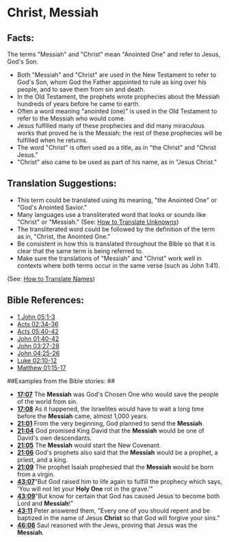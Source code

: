 # Christ, Messiah #

## Facts: ##

The terms "Messiah" and "Christ" mean "Anointed One" and refer to Jesus, God's Son.

* Both "Messiah" and "Christ" are used in the New Testament to refer to God's Son, whom God the Father appointed to rule as king over his people, and to save them from sin and death.
* In the Old Testament, the prophets wrote prophecies about the Messiah hundreds of years before he came to earth.
* Often a word meaning "anointed (one)" is used in the Old Testament to refer to the Messiah who would come.
* Jesus fulfilled many of these prophecies and did many miraculous works that proved he is the Messiah; the rest of these prophecies will be fulfilled when he returns.
* The word "Christ" is often used as a title, as in "the Christ" and "Christ Jesus."
* "Christ" also came to be used as part of his name, as in "Jesus Christ."

## Translation Suggestions: ##

* This term could be translated using its meaning, "the Anointed One" or "God's Anointed Savior."
* Many languages use a transliterated word that looks or sounds like "Christ" or "Messiah." (See: [How to Translate Unknowns](en/ta-vol1/translate/man/translate-unknown))
* The transliterated word could be followed by the definition of the term as in, "Christ, the Anointed One."
* Be consistent in how this is translated throughout the Bible so that it is clear that the same term is being referred to.
* Make sure the translations of "Messiah" and "Christ" work well in contexts where both terms occur in the same verse (such as John 1:41).

(See: [How to Translate Names](en/ta-vol1/translate/man/translate-names))



## Bible References: ##

* [1 John 05:1-3](en/tn/1jn/help/05/01)
* [Acts 02:34-36](en/tn/act/help/02/34)
* [Acts 05:40-42](en/tn/act/help/05/40)
* [John 01:40-42](en/tn/jhn/help/01/40)
* [John 03:27-28](en/tn/jhn/help/03/27)
* [John 04:25-26](en/tn/jhn/help/04/25)
* [Luke 02:10-12](en/tn/luk/help/02/10)
* [Matthew 01:15-17](en/tn/mat/help/01/15)

##Examples from the Bible stories: ##

* __[17:07](en/tn/obs/help/17/07)__ The __Messiah__  was God's Chosen One who would save the people of the world from sin.
* __[17:08](en/tn/obs/help/17/08)__ As it happened, the Israelites would have to wait a long time before the __Messiah__  came, almost 1,000 years.
* __[21:01](en/tn/obs/help/21/01)__ From the very beginning, God planned to send the __Messiah__.
* __[21:04](en/tn/obs/help/21/04)__ God promised King David that the __Messiah__  would be one of David's own descendants.
* __[21:05](en/tn/obs/help/21/05)__ The __Messiah__  would start the New Covenant.
* __[21:06](en/tn/obs/help/21/06)__ God's prophets also said that the __Messiah__  would be a prophet, a priest, and a king.
* __[21:09](en/tn/obs/help/21/09)__ The prophet Isaiah prophesied that the __Messiah__  would be born from a virgin.
* __[43:07](en/tn/obs/help/43/07)__"But God raised him to life again to fulfill the prophecy which says, 'You will not let your __Holy One__  rot in the grave.'"
* __[43:09](en/tn/obs/help/43/09)__"But know for certain that God has caused Jesus to become both Lord and __Messiah__!"
* __[43:11](en/tn/obs/help/43/11)__ Peter answered them, "Every one of you should repent and be baptized in the name of Jesus __Christ__  so that God will forgive your sins."
* __[46:06](en/tn/obs/help/46/06)__ Saul reasoned with the Jews, proving that Jesus was the __Messiah__.